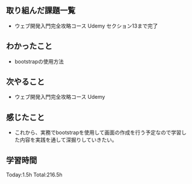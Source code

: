## 取り組んだ課題一覧
- ウェブ開発入門完全攻略コース Udemy セクション13まで完了

## わかったこと
-  bootstrapの使用方法
  
## 次やること
- ウェブ開発入門完全攻略コース Udemy
  
## 感じたこと
- これから、実務でbootstrapを使用して画面の作成を行う予定なので学習した内容を実践を通して深掘りしていきたい。
  
## 学習時間
Today:1.5h
Total:216.5h
